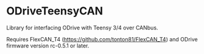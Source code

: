 # ODriveTeensyCAN

Library for interfacing ODrive with Teensy 3/4 over CANbus. 

Requires FlexCAN_T4 (https://github.com/tonton81/FlexCAN_T4) and ODrive firmware version rc-0.5.1 or later.